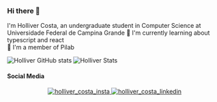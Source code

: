 ### Hi there 👋


I'm Holliver Costa, an undergraduate student in Computer Science at Universidade Federal de Campina Grande
🔭 I'm currently learning about typescript and react  
🌱 I'm a member of Pilab    

![Holliver GitHub stats](https://github-readme-stats.vercel.app/api?username=HolliverCosta&count_private=true&theme=dark)
![Holliver Stats](https://github-readme-stats.vercel.app/api/top-langs/?username=HolliverCosta&layout=compact&theme=dark)

  
#### Social Media
<p align =center>
  <a href="https://www.instagram.com/holliver_costa/" target="blank"><img src="https://img.icons8.com/metro/48/000000/instagram-new.png" alt="holliver_costa_insta"/>
  <a href="https://www.linkedin.com/in/holliver-costa/" target="blank"><img src="https://img.icons8.com/metro/48/000000/linkedin.png" alt="holliver_costa_linkedin"/>
